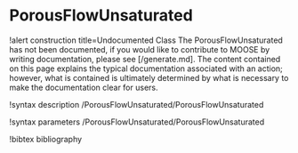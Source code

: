 <!-- MOOSE Documentation Stub: Remove this when content is added. -->

# PorousFlowUnsaturated

!alert construction title=Undocumented Class
The PorousFlowUnsaturated has not been documented, if you would like to contribute to MOOSE by writing
documentation, please see [/generate.md]. The content contained on this page explains the typical
documentation associated with an action; however, what is contained is ultimately determined by what
is necessary to make the documentation clear for users.

!syntax description /PorousFlowUnsaturated/PorousFlowUnsaturated

!syntax parameters /PorousFlowUnsaturated/PorousFlowUnsaturated

!bibtex bibliography
